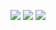 ![](https://raw.githubusercontent.com/makhmudjon-dev/makhmudjon-dev/master/profile-summary-card-output/graywhite/0-profile-details.svg)
![](https://raw.githubusercontent.com/makhmudjon-dev/makhmudjon-dev/master/profile-summary-card-output/graywhite/3-stats.svg)  ![](https://raw.githubusercontent.com/makhmudjon-dev/makhmudjon-dev/master/profile-summary-card-output/graywhite/1-repos-per-language.svg)
